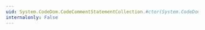 ```yaml
---
uid: System.CodeDom.CodeCommentStatementCollection.#ctor(System.CodeDom.CodeCommentStatement[])
internalonly: False
---
```

